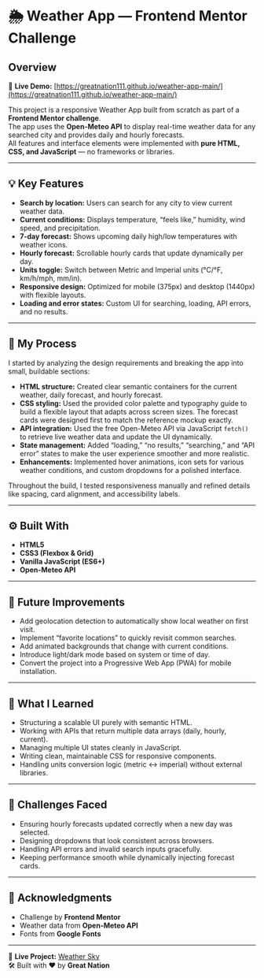 # 🌦️ Weather App — Frontend Mentor Challenge

## Overview

🔗 **Live Demo:** [https://greatnation111.github.io/weather-app-main/](https://greatnation111.github.io/weather-app-main/)

This project is a responsive Weather App built from scratch as part of a **Frontend Mentor challenge**.  
The app uses the **Open-Meteo API** to display real-time weather data for any searched city and provides daily and hourly forecasts.  
All features and interface elements were implemented with **pure HTML, CSS, and JavaScript** — no frameworks or libraries.

---

## 💡 Key Features

- **Search by location:** Users can search for any city to view current weather data.  
- **Current conditions:** Displays temperature, “feels like,” humidity, wind speed, and precipitation.  
- **7-day forecast:** Shows upcoming daily high/low temperatures with weather icons.  
- **Hourly forecast:** Scrollable hourly cards that update dynamically per day.  
- **Units toggle:** Switch between Metric and Imperial units (°C/°F, km/h/mph, mm/in).  
- **Responsive design:** Optimized for mobile (375px) and desktop (1440px) with flexible layouts.  
- **Loading and error states:** Custom UI for searching, loading, API errors, and no results.

---

## 🧠 My Process

I started by analyzing the design requirements and breaking the app into small, buildable sections:

- **HTML structure:** Created clear semantic containers for the current weather, daily forecast, and hourly forecast.  
- **CSS styling:** Used the provided color palette and typography guide to build a flexible layout that adapts across screen sizes. The forecast cards were designed first to match the reference mockup exactly.  
- **API integration:** Used the free Open-Meteo API via JavaScript `fetch()` to retrieve live weather data and update the UI dynamically.  
- **State management:** Added “loading,” “no results,” “searching,” and “API error” states to make the user experience smoother and more realistic.  
- **Enhancements:** Implemented hover animations, icon sets for various weather conditions, and custom dropdowns for a polished interface.

Throughout the build, I tested responsiveness manually and refined details like spacing, card alignment, and accessibility labels.

---

## ⚙️ Built With

- **HTML5**  
- **CSS3 (Flexbox & Grid)**  
- **Vanilla JavaScript (ES6+)**  
- **Open-Meteo API**

---

## 🚀 Future Improvements

- Add geolocation detection to automatically show local weather on first visit.  
- Implement “favorite locations” to quickly revisit common searches.  
- Add animated backgrounds that change with current conditions.  
- Introduce light/dark mode based on system or time of day.  
- Convert the project into a Progressive Web App (PWA) for mobile installation.

---

## 🧩 What I Learned

- Structuring a scalable UI purely with semantic HTML.  
- Working with APIs that return multiple data arrays (daily, hourly, current).  
- Managing multiple UI states cleanly in JavaScript.  
- Writing clean, maintainable CSS for responsive components.  
- Handling units conversion logic (metric ↔ imperial) without external libraries.

---

## 💬 Challenges Faced

- Ensuring hourly forecasts updated correctly when a new day was selected.  
- Designing dropdowns that look consistent across browsers.  
- Handling API errors and invalid search inputs gracefully.  
- Keeping performance smooth while dynamically injecting forecast cards.

---

## 🙌 Acknowledgments

- Challenge by **Frontend Mentor**  
- Weather data from **Open-Meteo API**  
- Fonts from **Google Fonts**

---

📍 **Live Project:** [Weather Sky](https://greatnation111.github.io/weather-app-main/)  
🛠️ Built with ❤️ by **Great Nation**
